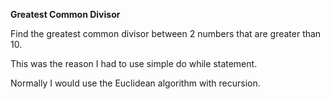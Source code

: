 **Greatest Common Divisor**

Find the greatest common divisor between 2 numbers that are greater than 10.

This was the reason I had to use simple do while statement.

Normally I would use the Euclidean algorithm with recursion.
